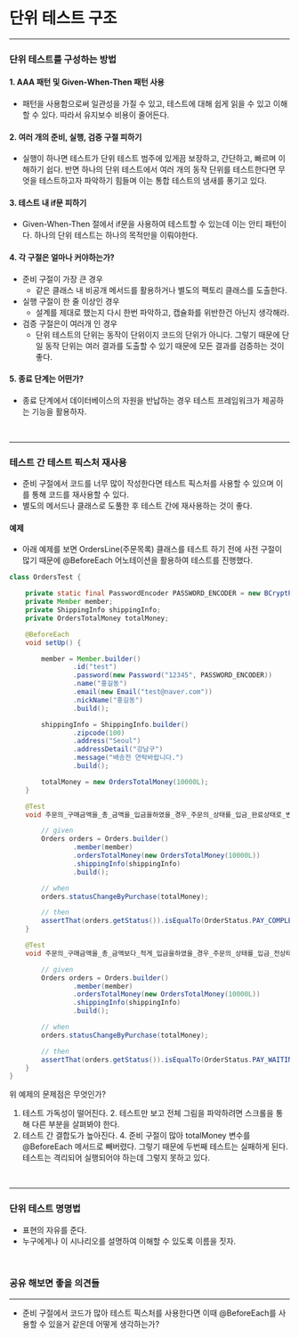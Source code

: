 # 단위 테스트 구조
<hr>

### 단위 테스트를 구성하는 방법

#### 1. AAA 패턴 및 Given-When-Then 패턴 사용
- 패턴을 사용함으로써 일관성을 가질 수 있고, 테스트에 대해 쉽게 읽을 수 있고 이해할 수 있다. 따라서 유지보수 비용이 줄어든다.

#### 2. 여러 개의 준비, 실행, 검증 구절 피하기
- 실행이 하나면 테스트가 단위 테스트 범주에 있게끔 보장하고, 간단하고, 빠르며 이해하기 쉽다. 반면 하나의 단위 테스트에서 여러 개의 동작 단위를 테스트한다면 
  무엇을 테스트하고자 파악하기 힘들며 이는 통합 테스트의 냄새를 풍기고 있다.

#### 3. 테스트 내 if문 피하기
- Given-When-Then 절에서 if문을 사용하여 테스트할 수 있는데 이는 안티 패턴이다. 하나의 단위 테스트는 하나의 목적만을 이뤄야한다.

#### 4. 각 구절은 얼마나 커야하는가?
- 준비 구절이 가장 큰 경우
  - 같은 클래스 내 비공개 메서드를 활용하거나 별도의 팩토리 클래스를 도출한다.
- 실행 구절이 한 줄 이상인 경우
  - 설계를 제대로 했는지 다시 한번 파악하고, 캡슐화를 위반한건 아닌지 생각해라.
- 검증 구절은이 여러개 인 경우
  - 단위 테스트의 단위는 동작이 단위이지 코드의 단위가 아니다. 그렇기 때문에 단일 동작 단위는 여러 결과를 도출할 수 있기 때문에 모든 결과를 검증하는 것이 좋다.

#### 5. 종료 단계는 어떤가?
- 종료 단계에서 데이터베이스의 자원을 반납하는 경우 테스트 프레임워크가 제공하는 기능을 활용하자.

<br>
<hr>

### 테스트 간 테스트 픽스처 재사용
- 준비 구절에서 코드를 너무 많이 작성한다면 테스트 픽스처를 사용할 수 있으며 이를 통해 코드를 재사용할 수 있다.
- 별도의 메서드나 클래스로 도풀한 후 테스트 간에 재사용하는 것이 좋다.

#### 예제
- 아래 예제를 보면 OrdersLine(주문목록) 클래스를 테스트 하기 전에 사전 구절이 많기 때문에 @BeforeEach 어노테이션을 활용하여 테스트를 진행했다.

```java
class OrdersTest {

    private static final PasswordEncoder PASSWORD_ENCODER = new BCryptPasswordEncoder();
    private Member member;
    private ShippingInfo shippingInfo;
    private OrdersTotalMoney totalMoney;

    @BeforeEach
    void setUp() {

        member = Member.builder()
                .id("test")
                .password(new Password("12345", PASSWORD_ENCODER))
                .name("홍길동")
                .email(new Email("test@naver.com"))
                .nickName("홍길동")
                .build();

        shippingInfo = ShippingInfo.builder()
                .zipcode(100)
                .address("Seoul")
                .addressDetail("강남구")
                .message("배송전 연락바랍니다.")
                .build();

        totalMoney = new OrdersTotalMoney(10000L);
    }

    @Test
    void 주문의_구매금액을_총_금액을_입금을하였을_경우_주문의_상태를_입금_완료상태로_변경할_수_있다() {

        // given
        Orders orders = Orders.builder()
                .member(member)
                .ordersTotalMoney(new OrdersTotalMoney(10000L))
                .shippingInfo(shippingInfo)
                .build();

        // when
        orders.statusChangeByPurchase(totalMoney);

        // then
        assertThat(orders.getStatus()).isEqualTo(OrderStatus.PAY_COMPLETED);
    }

    @Test
    void 주문의_구매금액을_총_금액보다_적게_입금을하였을_경우_주문의_상태를_입금_전상태로_변경할_수_있다() {

        // given
        Orders orders = Orders.builder()
                .member(member)
                .ordersTotalMoney(new OrdersTotalMoney(10000L))
                .shippingInfo(shippingInfo)
                .build();

        // when
        orders.statusChangeByPurchase(totalMoney);

        // then
        assertThat(orders.getStatus()).isEqualTo(OrderStatus.PAY_WAITING);
    }
}
```

위 예제의 문제점은 무엇인가?
1. 테스트 가독성이 떨어진다.
   2. 테스트만 보고 전체 그림을 파악하려면 스크롤을 통해 다른 부분을 살펴봐야 한다.
3. 테스트 간 결합도가 높아진다.
   4. 준비 구절이 많아 totalMoney 변수를 @BeforeEach 메서드로 빼버렸다. 그렇기 때문에 두번째 테스트는 실패하게 된다. 
   테스트는 격리되어 실행되어야 하는데 그렇지 못하고 있다.

<br>
<hr>

### 단위 테스트 명명법
- 표현의 자유를 준다.
- 누구에게나 이 시나리오를 설명하여 이해할 수 있도록 이름을 짓자.

<br>

### 공유 해보면 좋을 의견들
<hr>

- 준비 구절에서 코드가 많아 테스트 픽스처를 사용한다면 이때 @BeforeEach를 사용할 수 있을거 같은데 어떻게 생각하는가?

